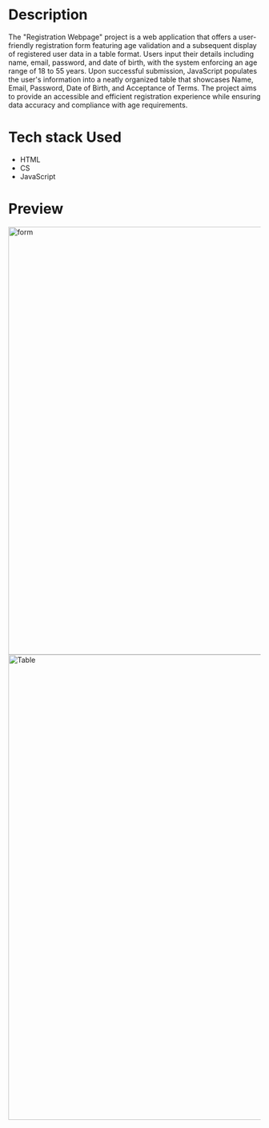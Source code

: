 # Description 
The "Registration Webpage" project is a web application that offers a user-friendly registration form featuring age validation and a subsequent display of registered user data in a table format. Users input their details including name, email, password, and date of birth, with the system enforcing an age range of 18 to 55 years. Upon successful submission, JavaScript populates the user's information into a neatly organized table that showcases Name, Email, Password, Date of Birth, and Acceptance of Terms. The project aims to provide an accessible and efficient registration experience while ensuring data accuracy and compliance with age requirements.
# Tech stack Used 
- HTML
- CS
- JavaScript
# Preview

<img width="855" alt="form" src="https://github.com/Srija-Burugula/wd101/assets/114515965/5b88b529-724e-49d0-bd38-3cc693f1bcfb">
<img width="930" alt="Table" src="https://github.com/Srija-Burugula/wd101/assets/114515965/01363ff8-8d68-4698-b735-6bcbf8319ca3">
